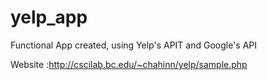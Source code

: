 # yelp_app
Functional App created, using Yelp's APIT and Google's API


Website :http://cscilab.bc.edu/~chahinn/yelp/sample.php
